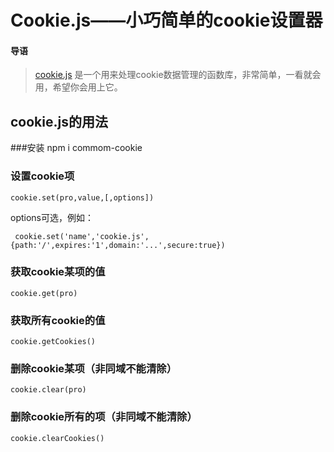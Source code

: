 # Cookie.js——小巧简单的cookie设置器
#### 导语
>[cookie.js]() 是一个用来处理cookie数据管理的函数库，非常简单，一看就会用，希望你会用上它。


## cookie.js的用法

###安装
    npm i commom-cookie

### 设置cookie项
    cookie.set(pro,value,[,options])

 options可选，例如：
     
     cookie.set('name','cookie.js',{path:'/',expires:'1',domain:'...',secure:true})    
### 获取cookie某项的值
    cookie.get(pro)    

### 获取所有cookie的值
    cookie.getCookies()

### 删除cookie某项（非同域不能清除）
    cookie.clear(pro)

### 删除cookie所有的项（非同域不能清除）  
    cookie.clearCookies()